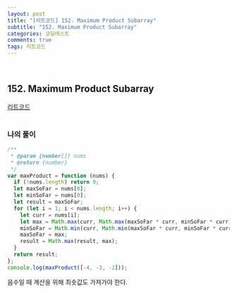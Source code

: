 ```yaml
---
layout: post
title: "[리트코드] 152. Maximum Product Subarray"
subtitle: "152. Maximum Product Subarray"
categories: 코딩테스트
comments: true
tags: 리트코드
---
```


<br>


## 152. Maximum Product Subarray

[리트코드](https://leetcode.com/problems/maximum-product-subarray/) <br><br>

### 나의 풀이

```js
/**
 * @param {number[]} nums
 * @return {number}
 */
var maxProduct = function (nums) {
  if (!nums.length) return 0;
  let maxSoFar = nums[0];
  let minSoFar = nums[0];
  let result = maxSoFar;
  for (let i = 1; i < nums.length; i++) {
    let curr = nums[i];
    let max = Math.max(curr, Math.max(maxSoFar * curr, minSoFar * curr));
    minSoFar = Math.min(curr, Math.min(maxSoFar * curr, minSoFar * curr));
    maxSoFar = max;
    result = Math.max(result, max);
  }
  return result;
};
console.log(maxProduct([-4, -3, -2]));

```
음수일 때 계산을 위해 최솟값도 가져가야 한다.

